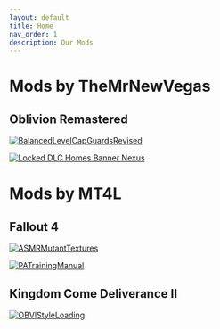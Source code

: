 ```yaml
---
layout: default
title: Home
nav_order: 1
description: Our Mods
---
```


# Mods by TheMrNewVegas

## Oblivion Remastered

[![BalancedLevelCapGuardsRevised](https://github.com/user-attachments/assets/090b263e-f78d-4386-8fd0-1d41aa6bf4de)](https://www.nexusmods.com/oblivionremastered/mods/4008)

[![Locked DLC Homes Banner Nexus](https://raw.githubusercontent.com/TheMrNewVegas/TheMrNewVegas.github.io/refs/heads/main/Resources/Mod%20%26%20Patch%20Image%20Repo/Locked%20DLC%20Homes/LDLCHbycpage.png)](https://www.nexusmods.com/oblivionremastered/mods/4263?tab=description)


# Mods by MT4L

## Fallout 4

[![ASMRMutantTextures](https://raw.githubusercontent.com/TheMrNewVegas/TheMrNewVegas.github.io/refs/heads/main/Resources/capcom/ASAP.png)](https://www.nexusmods.com/fallout4/mods/94181)

[![PATrainingManual](https://raw.githubusercontent.com/TheMrNewVegas/TheMrNewVegas.github.io/refs/heads/main/Resources/capcom/patraining.png)](https://www.nexusmods.com/fallout4/mods/94027)

## Kingdom Come Deliverance II

[![OBVlStyleLoading](https://raw.githubusercontent.com/TheMrNewVegas/TheMrNewVegas.github.io/refs/heads/main/Resources/capcom/oblivstyle.png)](https://www.nexusmods.com/kingdomcomedeliverance2/mods/633)
